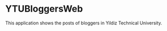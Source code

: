 YTUBloggersWeb
=======================

This application shows the posts of bloggers in Yildiz Technical University.
